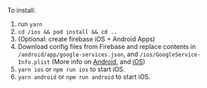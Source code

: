 To install:

1. run `yarn`
2. `cd /ios && pod install && cd ..`
3. (Optional: create firebase iOS + Android Apps)
4. Download config files from Firebase and replace contents in `/android/app/google-services.json`, and `/ios/GoogleService-Info.plist` (More info on [Android](https://rnfirebase.io/#2-android-setup), and [iOS](https://rnfirebase.io/#2-android-setup))
5. `yarn ios` or `npm run ios` to start iOS.
6. `yarn android` or `npm run android` to start iOS.
